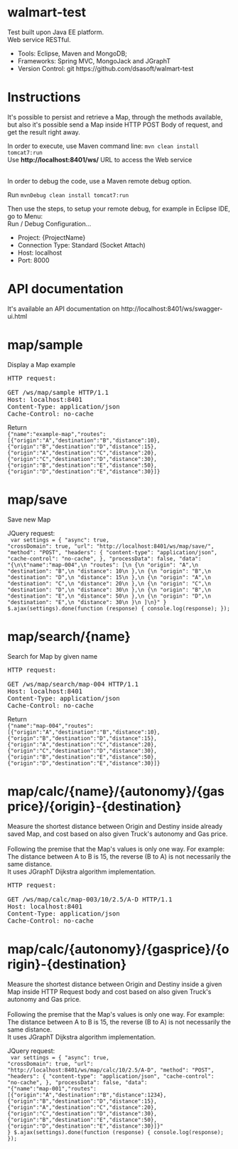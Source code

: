 # walmart-test

Test built upon Java EE platform. 
<br/>
Web service RESTful.
<ul>
	<li>Tools: Eclipse, Maven and MongoDB;</li>
	<li>Frameworks: Spring MVC, MongoJack and JGraphT</li>
	<li>Version Control: git https://github.com/dsasoft/walmart-test</li>
</ul>

# Instructions

It's possible to persist and retrieve a Map, through the methods available, but also it's possible send a Map inside HTTP POST Body of request, and get the result right away.

In order to execute, use Maven command line: 
<code>mvn clean install tomcat7:run</code>
<br/>
Use <strong>http://localhost:8401/ws/</strong> URL to access the Web service<br/><br/>

In order to debug the code, use a Maven remote debug option.<br/>

Run	<code>mvnDebug clean install tomcat7:run</code><br/>

Then use the steps, to setup your remote debug, for example in Eclipse IDE, go to Menu:
<br/>Run / Debug Configuration...
<ul>
	<li>Project: {ProjectName}</li> 
	<li>Connection Type: Standard (Socket Attach)</li>
	<li>Host: localhost</li>
	<li>Port: 8000</li>
</ul>

# API documentation

It's available an API documentation on http://localhost:8401/ws/swagger-ui.html

# map/sample

Display a Map example

<pre>
HTTP request:<br/>
GET /ws/map/sample HTTP/1.1
Host: localhost:8401
Content-Type: application/json
Cache-Control: no-cache
</pre>
Return
<code>
{"name":"example-map","routes":[{"origin":"A","destination":"B","distance":10},{"origin":"B","destination":"D","distance":15},{"origin":"A","destination":"C","distance":20},{"origin":"C","destination":"D","distance":30},{"origin":"B","destination":"E","distance":50},{"origin":"D","destination":"E","distance":30}]}
</code>

# map/save

Save new Map

JQuery request:<br/>
<code>
var settings = {
  "async": true,
  "crossDomain": true,
  "url": "http://localhost:8401/ws/map/save/",
  "method": "POST",
  "headers": {
    "content-type": "application/json",
    "cache-control": "no-cache",
  },
  "processData": false,
  "data": "{\n\t\"name\":\"map-004\",\n    \"routes\": [\n        {\n            \"origin\": \"A\",\n            \"destination\": \"B\",\n            \"distance\": 10\n        },\n        {\n            \"origin\": \"B\",\n            \"destination\": \"D\",\n            \"distance\": 15\n        },\n        {\n            \"origin\": \"A\",\n            \"destination\": \"C\",\n            \"distance\": 20\n        },\n        {\n            \"origin\": \"C\",\n            \"destination\": \"D\",\n            \"distance\": 30\n        },\n        {\n            \"origin\": \"B\",\n            \"destination\": \"E\",\n            \"distance\": 50\n        },\n        {\n            \"origin\": \"D\",\n            \"destination\": \"E\",\n            \"distance\": 30\n        }\n    ]\n}"
}
$.ajax(settings).done(function (response) {
  console.log(response);
});
</code>

# map/search/{name}

Search for Map by given name

<pre>
HTTP request:<br/>
GET /ws/map/search/map-004 HTTP/1.1
Host: localhost:8401
Content-Type: application/json
Cache-Control: no-cache
</pre>
Return
<code>
{"name":"map-004","routes":[{"origin":"A","destination":"B","distance":10},{"origin":"B","destination":"D","distance":15},{"origin":"A","destination":"C","distance":20},{"origin":"C","destination":"D","distance":30},{"origin":"B","destination":"E","distance":50},{"origin":"D","destination":"E","distance":30}]}
</code>

# map/calc/{name}/{autonomy}/{gasprice}/{origin}-{destination}

Measure the shortest distance between Origin and Destiny inside already saved Map, and cost based on also given Truck's autonomy and Gas price.
<br/>
<br/>
Following the premise that the Map's values is only one way. For example: The distance between A to B is 15, the reverse (B to A) is not necessarily the same distance. <br/> 
It uses JGraphT Dijkstra algorithm implementation.
<pre>
HTTP request:<br>
GET /ws/map/calc/map-003/10/2.5/A-D HTTP/1.1
Host: localhost:8401
Content-Type: application/json
Cache-Control: no-cache
</pre>

# map/calc/{autonomy}/{gasprice}/{origin}-{destination}

Measure the shortest distance between Origin and Destiny inside a given Map inside HTTP Request body and cost based on also given Truck's autonomy and Gas price. 
<br/>
<br/>
Following the premise that the Map's values is only one way. For example: The distance between A to B is 15, the reverse (B to A) is not necessarily the same distance. 
<br/>
It uses JGraphT Dijkstra algorithm implementation.

JQuery request:</br>
<code>
var settings = {
  "async": true,
  "crossDomain": true,
  "url": "http://localhost:8401/ws/map/calc/10/2.5/A-D",
  "method": "POST",
  "headers": {
    "content-type": "application/json",
    "cache-control": "no-cache",
  },
  "processData": false,
  "data": "{\"name\":\"map-001\",\"routes\":[{\"origin\":\"A\",\"destination\":\"B\",\"distance\":1234},{\"origin\":\"B\",\"destination\":\"D\",\"distance\":15},{\"origin\":\"A\",\"destination\":\"C\",\"distance\":20},{\"origin\":\"C\",\"destination\":\"D\",\"distance\":30},{\"origin\":\"B\",\"destination\":\"E\",\"distance\":50},{\"origin\":\"D\",\"destination\":\"E\",\"distance\":30}]}"
}
$.ajax(settings).done(function (response) {
  console.log(response);
});
</code>